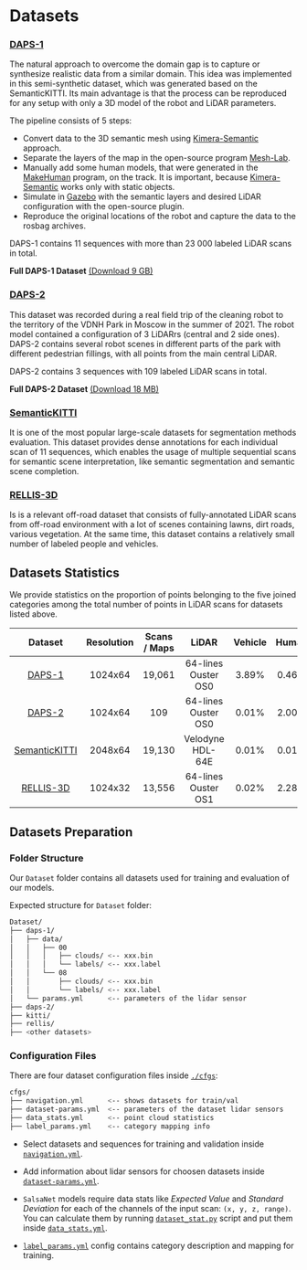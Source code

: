 # Datasets

### [DAPS-1](https://drive.google.com/file/d/1mB8uWu4lLU-y5GZlecgK8sgmbWYAM65U/view?usp=sharing)
The natural approach to overcome the domain gap is to capture or synthesize realistic data from a similar domain. This idea was implemented in this semi-synthetic dataset, which was generated based on the SemanticKITTI. Its main advantage is that the process can be reproduced for any setup with only a 3D model of the robot and LiDAR parameters. 

The pipeline consists of $5$ steps:
- Convert data to the 3D semantic mesh using [Kimera-Semantic](https://github.com/MIT-SPARK/Kimera-Semantics) approach. 
- Separate the layers of the map in the open-source program [Mesh-Lab](https://www.meshlab.net/). 
- Manually add some human models, that were generated in the [MakeHuman](http://www.makehumancommunity.org/) program, on the track. It is important, because [Kimera-Semantic](https://github.com/MIT-SPARK/Kimera-Semantics) works only with static objects. 
- Simulate in [Gazebo](https://gazebosim.org/home) with the semantic layers and desired LiDAR configuration with the open-source plugin. 
- Reproduce the original locations of the robot and capture the data to the rosbag archives.

DAPS-1 contains 11 sequences with more than 23 000 labeled LiDAR scans in total.

**Full DAPS-1 Dataset** [(Download 9 GB)](https://drive.google.com/file/d/1mB8uWu4lLU-y5GZlecgK8sgmbWYAM65U/view?usp=sharing)

### [DAPS-2](https://drive.google.com/file/d/1kwe6UZJzrLBOfua4BZGQcizY63XKVOEp/view?usp=sharing)
This dataset was recorded during a real field trip of the cleaning robot to the territory of the VDNH Park in Moscow in the summer of 2021. The robot model contained a configuration of 3 LiDARrs (central and 2 side ones). DAPS-2 contains several robot scenes in different parts of the park with different pedestrian fillings, with all points from the main central LiDAR.

DAPS-2 contains 3 sequences with 109 labeled LiDAR scans in total.

**Full DAPS-2 Dataset** [(Download 18 MB)](https://drive.google.com/file/d/1kwe6UZJzrLBOfua4BZGQcizY63XKVOEp/view?usp=sharing)

### [SemanticKITTI](http://www.semantic-kitti.org/index.html)
It is one of the most popular large-scale datasets for segmentation methods evaluation. This dataset provides dense annotations for each individual scan of 11 sequences, which enables the usage of multiple sequential scans for semantic scene interpretation, like semantic segmentation and semantic scene completion.

### [RELLIS-3D](https://github.com/unmannedlab/RELLIS-3D)
Is is a  relevant off-road dataset that consists of fully-annotated LiDAR scans from off-road environment with a lot of scenes containing lawns, dirt roads, various vegetation. At the same time, this dataset contains a relatively small number of labeled people and vehicles.

## Datasets Statistics
We provide statistics on the proportion of points belonging to the five joined categories among the total number of points in LiDAR scans for datasets listed above.

| Dataset | Resolution | Scans / Maps | LiDAR | Vehicle | Human | Surface | Static Obstacle | Unlabeled |
|   :---:| :---:   |  :---: |    :---:   |    :---:   |    :---:   |    :---:   |    :---:   |    :---:   |
| [DAPS-1](#daps-1) | 1024x64 | 19,061 | 64-lines Ouster OS0 | 3.89% | 0.46% | 70.70% | 24.89% | 0.03% |
| [DAPS-2](#daps-2) | 1024x64 | 109 | 64-lines Ouster OS0 | 0.01% | 2.00% | 12.00% | 11.00% | 74.99% |
| [SemanticKITTI](#semantickitti) | 2048x64 | 19,130 | Velodyne HDL-64E | 0.01% | 0.01% | 43.91% | 47.54% | 8.52% | 
| [RELLIS-3D](#rellis-3d) | 1024x32 | 13,556 | 64-lines Ouster OS1 | 0.02% | 2.28% | 23.41% | 32.64% | 41.70% |


## Datasets Preparation

### Folder Structure
Our `Dataset` folder contains all datasets used for training and evaluation of our models. 

Expected structure for `Dataset` folder:
```bash
Dataset/ 
├── daps-1/               
│   ├── data/             
│   │   ├── 00            
│   │   │   ├── clouds/ <-- xxx.bin 
│   │   │   └── labels/ <-- xxx.label 
│   │   └── 08
│   │       ├── clouds/ <-- xxx.bin  
│   │       └── labels/ <-- xxx.label
│   └── params.yml      <-- parameters of the lidar sensor
├── daps-2/
├── kitti/
├── rellis/
├── <other datasets>
```

### Configuration Files

There are four dataset configuration files inside [`./cfgs`](./cfgs/):
```bash
cfgs/
├── navigation.yml      <-- shows datasets for train/val
├── dataset-params.yml  <-- parameters of the dataset lidar sensors
├── data_stats.yml      <-- point cloud statistics 
├── label_params.yml    <-- category mapping info
```

- Select datasets and sequences for training and validation inside [`navigation.yml`](./cfgs/navigation.yml).

- Add information about lidar sensors for choosen datasets inside [`dataset-params.yml`](./cfgs/dataset_params.yml).

- `SalsaNet` models require data stats like _Expected Value_ and _Standard Deviation_ for each of the channels of the input scan: `(x, y, z, range)`. You can calculate them by running [`dataset_stat.py`](./dataset_utils/dataset_stat.py) script and put them inside [`data_stats.yml`](./cfgs/data_stats.yml).

- [`label_params.yml`](./cfgs/label_params.yml) config contains category description and mapping for training.
